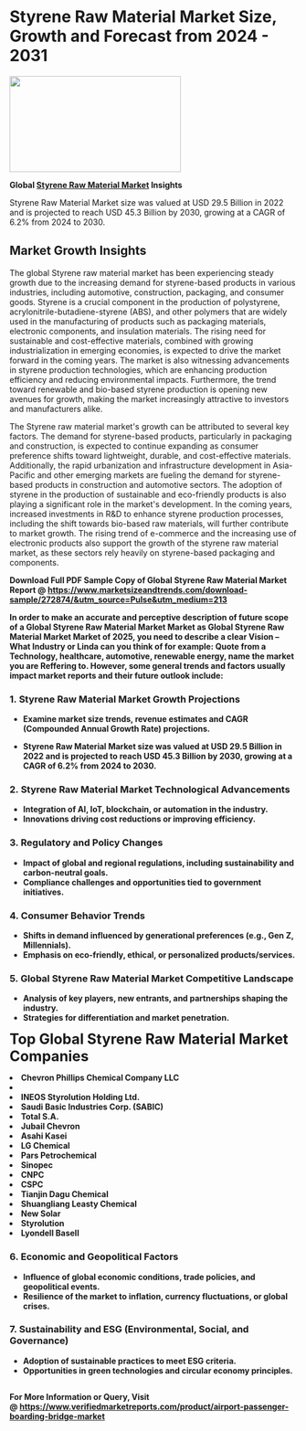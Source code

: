 <H1>Styrene Raw Material Market Size, Growth and Forecast from 2024 - 2031</H1><img class="aligncenter size-medium wp-image-584254" src="https://thirdeyenews.in/wp-content/uploads/2024/09/Global-Market-Research-300x168.jpeg" alt="" width="300" height="168" /><p><strong>Global&nbsp;<a href="https://www.marketsizeandtrends.com/download-sample/272874/&amp;utm_source=Pulse&amp;utm_medium=213">Styrene Raw Material Market</a> Insights</strong></p><p>Styrene Raw Material Market size was valued at USD 29.5 Billion in 2022 and is projected to reach USD 45.3 Billion by 2030, growing at a CAGR of 6.2% from 2024 to 2030.</p><p><h2>Market Growth Insights</h2> <p>The global Styrene raw material market has been experiencing steady growth due to the increasing demand for styrene-based products in various industries, including automotive, construction, packaging, and consumer goods. Styrene is a crucial component in the production of polystyrene, acrylonitrile-butadiene-styrene (ABS), and other polymers that are widely used in the manufacturing of products such as packaging materials, electronic components, and insulation materials. The rising need for sustainable and cost-effective materials, combined with growing industrialization in emerging economies, is expected to drive the market forward in the coming years. The market is also witnessing advancements in styrene production technologies, which are enhancing production efficiency and reducing environmental impacts. Furthermore, the trend toward renewable and bio-based styrene production is opening new avenues for growth, making the market increasingly attractive to investors and manufacturers alike.</p> <p><strong></strong></p> <p>The Styrene raw material market's growth can be attributed to several key factors. The demand for styrene-based products, particularly in packaging and construction, is expected to continue expanding as consumer preference shifts toward lightweight, durable, and cost-effective materials. Additionally, the rapid urbanization and infrastructure development in Asia-Pacific and other emerging markets are fueling the demand for styrene-based products in construction and automotive sectors. The adoption of styrene in the production of sustainable and eco-friendly products is also playing a significant role in the market's development. In the coming years, increased investments in R&D to enhance styrene production processes, including the shift towards bio-based raw materials, will further contribute to market growth. The rising trend of e-commerce and the increasing use of electronic products also support the growth of the styrene raw material market, as these sectors rely heavily on styrene-based packaging and components. </p> <p><strong></p><p><span class=""><strong>Download Full PDF Sample Copy of Global Styrene Raw Material Market Report</strong> @ <a href="https://www.marketsizeandtrends.com/download-sample/272874/&amp;utm_source=Pulse&amp;utm_medium=213" target="_blank">https://www.marketsizeandtrends.com/download-sample/272874/&amp;utm_source=Pulse&amp;utm_medium=213</a></span></p><p>In order to make an accurate and perceptive description of future scope of a Global&nbsp;Styrene Raw Material Market Market as Global&nbsp;Styrene Raw Material Market Market of 2025, you need to describe a clear Vision &ndash; What Industry or Linda can you think of for example: Quote from a Technology, healthcare, automotive, renewable energy, name the market you are Reffering to. However, some general trends and factors usually impact market reports and their future outlook include:</p><h3>1.&nbsp;<strong>Styrene Raw Material Market Growth Projections</strong></h3><ul><li>Examine market size trends, revenue estimates and CAGR (Compounded Annual Growth Rate) projections.</li><li><p>Styrene Raw Material Market size was valued at USD 29.5 Billion in 2022 and is projected to reach USD 45.3 Billion by 2030, growing at a CAGR of 6.2% from 2024 to 2030.</p></li></ul><h3>2.&nbsp;<strong>Styrene Raw Material Market Technological Advancements</strong></h3><ul><li>Integration of AI, IoT, blockchain, or automation in the industry.</li><li>Innovations driving cost reductions or improving efficiency.</li></ul><h3>3.&nbsp;<strong>Regulatory and Policy Changes</strong></h3><ul><li>Impact of global and regional regulations, including sustainability and carbon-neutral goals.</li><li>Compliance challenges and opportunities tied to government initiatives.</li></ul><h3>4.&nbsp;<strong>Consumer Behavior Trends</strong></h3><ul><li>Shifts in demand influenced by generational preferences (e.g., Gen Z, Millennials).</li><li>Emphasis on eco-friendly, ethical, or personalized products/services.</li></ul><h3>5.&nbsp;<strong>Global Styrene Raw Material Market Competitive Landscape</strong></h3><ul><li>Analysis of key players, new entrants, and partnerships shaping the industry.</li><li>Strategies for differentiation and market penetration.</li></ul><p data-pm-slice="1 1 []"><span style="color: inherit; font-family: inherit; font-size: 25px;">Top Global Styrene Raw Material Market Companies</span></p><div class="" data-test-id=""><p><li>Chevron Phillips Chemical Company LLC</li><li></li><li> INEOS Styrolution Holding Ltd.</li><li> Saudi Basic Industries Corp. (SABIC)</li><li> Total S.A.</li><li> Jubail Chevron</li><li> Asahi Kasei</li><li> LG Chemical</li><li> Pars Petrochemical</li><li> Sinopec</li><li> CNPC</li><li> CSPC</li><li> Tianjin Dagu Chemical</li><li> Shuangliang Leasty Chemical</li><li> New Solar</li><li> Styrolution</li><li> Lyondell Basell</li></p></div><h3>6.&nbsp;<strong>Economic and Geopolitical Factors</strong></h3><ul><li>Influence of global economic conditions, trade policies, and geopolitical events.</li><li>Resilience of the market to inflation, currency fluctuations, or global crises.</li></ul><h3>7.&nbsp;<strong>Sustainability and ESG (Environmental, Social, and Governance)</strong></h3><ul><li>Adoption of sustainable practices to meet ESG criteria.</li><li>Opportunities in green technologies and circular economy principles.</li></ul><h2><strong style="font-size: 14px;">For More Information or Query, Visit @&nbsp;</strong><a style="background-color: #ffffff; font-size: 14px;" href="https://www.marketsizeandtrends.com/report/styrene-raw-material-market/" target="_blank">https://www.verifiedmarketreports.com/product/airport-passenger-boarding-bridge-market</a></h2>
